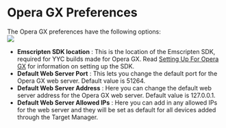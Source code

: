 # Opera GX Preferences

The Opera GX preferences have the following options:  
![](https://gms.magecorn.com/Manual/assets/Images/Setup_And_Version/Platform_Preferences/Opera_GX_Prefs.png)  

-   **Emscripten SDK location** : This is the location of the Emscripten
    SDK, required for YYC builds made for Opera GX. Read [Setting Up For
    Opera
    GX](https://help.yoyogames.com/hc/en-us/articles/4625548722193) for
    information on setting up the SDK.
-   **Default Web Server Port** : This lets you change the default port
    for the Opera GX web server. Default value is 51264.
-   **Default Web Server Address** : Here you can change the default web
    server address for the Opera GX web server. Default value is
    127.0.0.1.
-   **Default Web Server Allowed IPs** : Here you can add in any allowed
    IPs for the web server and they will be set as default for all
    devices added through the Target Manager.
